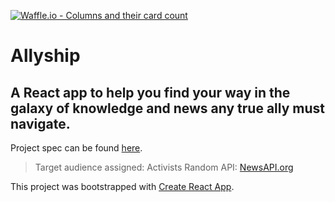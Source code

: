 [![Waffle.io - Columns and their card count](https://badge.waffle.io/colehart/allyship.svg?columns=all)](https://waffle.io/colehart/allyship)

# Allyship

## A React app to help you find your way in the galaxy of knowledge and news any true ally must navigate.

Project spec can be found [here](http://frontend.turing.io/projects/binary-challenge.html).
> Target audience assigned: Activists
> Random API: [NewsAPI.org](https://newsapi.org/)

This project was bootstrapped with [Create React App](https://github.com/facebook/create-react-app).